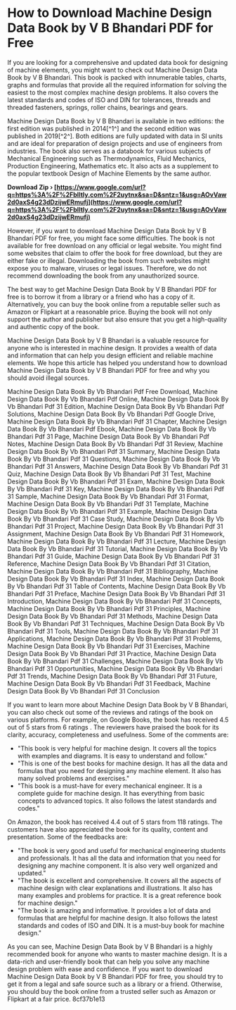 
 
# How to Download Machine Design Data Book by V B Bhandari PDF for Free
 
If you are looking for a comprehensive and updated data book for designing of machine elements, you might want to check out Machine Design Data Book by V B Bhandari. This book is packed with innumerable tables, charts, graphs and formulas that provide all the required information for solving the easiest to the most complex machine design problems. It also covers the latest standards and codes of ISO and DIN for tolerances, threads and threaded fasteners, springs, roller chains, bearings and gears.
 
Machine Design Data Book by V B Bhandari is available in two editions: the first edition was published in 2014[^1^] and the second edition was published in 2019[^2^]. Both editions are fully updated with data in SI units and are ideal for preparation of design projects and use of engineers from industries. The book also serves as a databook for various subjects of Mechanical Engineering such as Thermodynamics, Fluid Mechanics, Production Engineering, Mathematics etc. It also acts as a supplement to the popular textbook Design of Machine Elements by the same author.
 
**Download Zip › [https://www.google.com/url?q=https%3A%2F%2Fblltly.com%2F2uytnx&sa=D&sntz=1&usg=AOvVaw2d0axS4g23dDzijwERmufj](https://www.google.com/url?q=https%3A%2F%2Fblltly.com%2F2uytnx&sa=D&sntz=1&usg=AOvVaw2d0axS4g23dDzijwERmufj)**


 
However, if you want to download Machine Design Data Book by V B Bhandari PDF for free, you might face some difficulties. The book is not available for free download on any official or legal website. You might find some websites that claim to offer the book for free download, but they are either fake or illegal. Downloading the book from such websites might expose you to malware, viruses or legal issues. Therefore, we do not recommend downloading the book from any unauthorized source.
 
The best way to get Machine Design Data Book by V B Bhandari PDF for free is to borrow it from a library or a friend who has a copy of it. Alternatively, you can buy the book online from a reputable seller such as Amazon or Flipkart at a reasonable price. Buying the book will not only support the author and publisher but also ensure that you get a high-quality and authentic copy of the book.
 
Machine Design Data Book by V B Bhandari is a valuable resource for anyone who is interested in machine design. It provides a wealth of data and information that can help you design efficient and reliable machine elements. We hope this article has helped you understand how to download Machine Design Data Book by V B Bhandari PDF for free and why you should avoid illegal sources.
 
Machine Design Data Book By Vb Bhandari Pdf Free Download,  Machine Design Data Book By Vb Bhandari Pdf Online,  Machine Design Data Book By Vb Bhandari Pdf 31 Edition,  Machine Design Data Book By Vb Bhandari Pdf Solutions,  Machine Design Data Book By Vb Bhandari Pdf Google Drive,  Machine Design Data Book By Vb Bhandari Pdf 31 Chapter,  Machine Design Data Book By Vb Bhandari Pdf Ebook,  Machine Design Data Book By Vb Bhandari Pdf 31 Page,  Machine Design Data Book By Vb Bhandari Pdf Notes,  Machine Design Data Book By Vb Bhandari Pdf 31 Review,  Machine Design Data Book By Vb Bhandari Pdf 31 Summary,  Machine Design Data Book By Vb Bhandari Pdf 31 Questions,  Machine Design Data Book By Vb Bhandari Pdf 31 Answers,  Machine Design Data Book By Vb Bhandari Pdf 31 Quiz,  Machine Design Data Book By Vb Bhandari Pdf 31 Test,  Machine Design Data Book By Vb Bhandari Pdf 31 Exam,  Machine Design Data Book By Vb Bhandari Pdf 31 Key,  Machine Design Data Book By Vb Bhandari Pdf 31 Sample,  Machine Design Data Book By Vb Bhandari Pdf 31 Format,  Machine Design Data Book By Vb Bhandari Pdf 31 Template,  Machine Design Data Book By Vb Bhandari Pdf 31 Example,  Machine Design Data Book By Vb Bhandari Pdf 31 Case Study,  Machine Design Data Book By Vb Bhandari Pdf 31 Project,  Machine Design Data Book By Vb Bhandari Pdf 31 Assignment,  Machine Design Data Book By Vb Bhandari Pdf 31 Homework,  Machine Design Data Book By Vb Bhandari Pdf 31 Lecture,  Machine Design Data Book By Vb Bhandari Pdf 31 Tutorial,  Machine Design Data Book By Vb Bhandari Pdf 31 Guide,  Machine Design Data Book By Vb Bhandari Pdf 31 Reference,  Machine Design Data Book By Vb Bhandari Pdf 31 Citation,  Machine Design Data Book By Vb Bhandari Pdf 31 Bibliography,  Machine Design Data Book By Vb Bhandari Pdf 31 Index,  Machine Design Data Book By Vb Bhandari Pdf 31 Table of Contents,  Machine Design Data Book By Vb Bhandari Pdf 31 Preface,  Machine Design Data Book By Vb Bhandari Pdf 31 Introduction,  Machine Design Data Book By Vb Bhandari Pdf 31 Concepts,  Machine Design Data Book By Vb Bhandari Pdf 31 Principles,  Machine Design Data Book By Vb Bhandari Pdf 31 Methods,  Machine Design Data Book By Vb Bhandari Pdf 31 Techniques,  Machine Design Data Book By Vb Bhandari Pdf 31 Tools,  Machine Design Data Book By Vb Bhandari Pdf 31 Applications,  Machine Design Data Book By Vb Bhandari Pdf 31 Problems,  Machine Design Data Book By Vb Bhandari Pdf 31 Exercises,  Machine Design Data Book By Vb Bhandari Pdf 31 Practice,  Machine Design Data Book By Vb Bhandari Pdf 31 Challenges,  Machine Design Data Book By Vb Bhandari Pdf 31 Opportunities,  Machine Design Data Book By Vb Bhandari Pdf 31 Trends,  Machine Design Data Book By Vb Bhandari Pdf 31 Future,  Machine Design Data Book By Vb Bhandari Pdf 31 Feedback,  Machine Design Data Book By Vb Bhandari Pdf 31 Conclusion
  
If you want to learn more about Machine Design Data Book by V B Bhandari, you can also check out some of the reviews and ratings of the book on various platforms. For example, on Google Books, the book has received 4.5 out of 5 stars from 6 ratings . The reviewers have praised the book for its clarity, accuracy, completeness and usefulness. Some of the comments are:
 
- "This book is very helpful for machine design. It covers all the topics with examples and diagrams. It is easy to understand and follow."
- "This is one of the best books for machine design. It has all the data and formulas that you need for designing any machine element. It also has many solved problems and exercises."
- "This book is a must-have for every mechanical engineer. It is a complete guide for machine design. It has everything from basic concepts to advanced topics. It also follows the latest standards and codes."

On Amazon, the book has received 4.4 out of 5 stars from 118 ratings. The customers have also appreciated the book for its quality, content and presentation. Some of the feedbacks are:

- "The book is very good and useful for mechanical engineering students and professionals. It has all the data and information that you need for designing any machine component. It is also very well organized and updated."
- "The book is excellent and comprehensive. It covers all the aspects of machine design with clear explanations and illustrations. It also has many examples and problems for practice. It is a great reference book for machine design."
- "The book is amazing and informative. It provides a lot of data and formulas that are helpful for machine design. It also follows the latest standards and codes of ISO and DIN. It is a must-buy book for machine design."

As you can see, Machine Design Data Book by V B Bhandari is a highly recommended book for anyone who wants to master machine design. It is a data-rich and user-friendly book that can help you solve any machine design problem with ease and confidence. If you want to download Machine Design Data Book by V B Bhandari PDF for free, you should try to get it from a legal and safe source such as a library or a friend. Otherwise, you should buy the book online from a trusted seller such as Amazon or Flipkart at a fair price.
 8cf37b1e13
 
